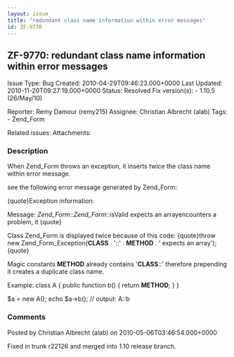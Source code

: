 ```yaml
---
layout: issue
title: "redundant class name information within error messages"
id: ZF-9770
---
```


ZF-9770: redundant class name information within error messages
---------------------------------------------------------------

 Issue Type: Bug Created: 2010-04-29T09:46:23.000+0000 Last Updated: 2010-11-20T09:27:19.000+0000 Status: Resolved Fix version(s): - 1.10.5 (26/May/10)
 
 Reporter:  Remy Damour (remy215)  Assignee:  Christian Albrecht (alab)  Tags: - Zend\_Form
 
 Related issues: 
 Attachments: 
### Description

When Zend\_Form throws an exception, it inserts twice the class name within error message.

see the following error message generated by Zend\_Form:

{quote}Exception information:

Message: _Zend\_Form::Zend\_Form_::isValid expects an arrayencounters a problem, it {quote}

Class Zend\_Form is displayed twice because of this code: {quote}throw new Zend\_Form\_Exception(**CLASS** . '::' . **METHOD** . ' expects an array');{quote}

Magic constants **METHOD** already contains '**CLASS**::' therefore prepending it creates a duplicate class name.

Example: class A { public function b() { return **METHOD**; } }

$a = new A(); echo $a->b(); // output: A::b

 

 

### Comments

Posted by Christian Albrecht (alab) on 2010-05-06T03:46:54.000+0000

Fixed in trunk r22126 and merged into 1.10 release branch.

 

 